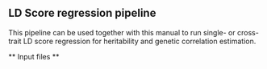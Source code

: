 ## LD Score regression pipeline

This pipeline can be used together with this manual to run single- or cross-trait LD score regression for heritability and genetic correlation estimation.


** Input files **

